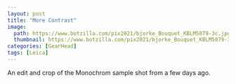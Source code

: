```yaml
---
layout: post
title: "More Contrast"
image:
  path: https://www.botzilla.com/pix2021/bjorke_Bouquet_KBLM5079-3c.jpg
  thumbnail: https://www.botzilla.com/pix2021/bjorke_Bouquet_KBLM5079-3c.jpg
categories: [GearHead]
tags: [Leica]
---
```


An edit and crop of the Monochrom sample shot from a few days ago.

